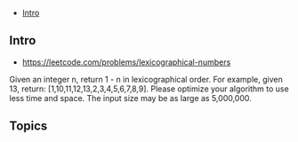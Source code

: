 - [Intro](#intro)

## Intro

- https://leetcode.com/problems/lexicographical-numbers

Given an integer n, return 1 - n in lexicographical order.
For example, given 13, return: [1,10,11,12,13,2,3,4,5,6,7,8,9].
Please optimize your algorithm to use less time and space. The input size may be as large as 5,000,000.


## Topics



